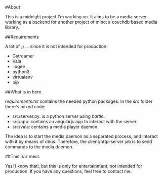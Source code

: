 #About

This is a midnight project I'm working on. It aims to be a media server working as a backend for another project of mine: a couchdb based media library.

##Requirements

A lot of ;) ... since it is not intended for production:

* Gstreamer
* Vala
* libgee
* python3
* virtualenv
* pip
 
##What is in here

*requirements.txt*  contains the needed python packages. In the *src* folder there's mixed code:

* src/server.py: is a python server using *bottle*.
* src/app: contains an angularjs app to interact with the server.
* src/vala: contains a media player daemon.

The idea is to start the media daemon as a separated process, and interact with it by means of dbus. Therefore, the client/http-server job is to send commands to the media daemon.


##This is a mess

Yes! I know that!, but this is only for entertainment, not intended for production. If you have any questions, feel free to contact me.
